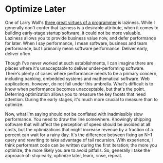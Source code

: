 # Optimize Later

One of Larry Wall's [three great virtues of a programmer](http://threevirtues.com/) is laziness. While I generally don't confer that laziness is a desirable attribute, when it comes to building early-stage startup software, it could not be more valuable. Laziness allows you to provide business value now, and defer performance for later. When I say performance, I mean software, business and team performance, but I primarily mean software performance. Deliver early, deliver often.

Though I've never worked at such establishments, I can imagine there are places where it's unacceptable to deliver under-performing software. There's plenty of cases where performance needs to be a primary concern, including banking, embedded systems and mathematical software. Web applications, however, do not fall under this umbrella. What's difficult is to know when performance becomes unacceptable, but that's the point. Deferring optimization allows you to measure the key facets that need attention. During the early stages, it's much more crucial to measure than to optimize.

Now, what I'm saying should not be conflated with inadmissibly slow performance. You need to draw the line somewhere. Knowingly shipping software that will affect the perception of speed should be avoided at all costs, but the optimizations that might increase revenue by a fraction of a percent can wait for a rainy day. It's the difference between fixing an N+1 query and rewriting to take advantage of tail recursion. With experience, I think performant code can be written during the first iteration; the more you optimize, the more likely you are to avoid pitfalls. So, generally I take the approach of: ship early, optimize later, learn, rinse, repeat.